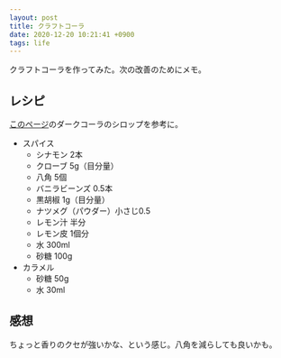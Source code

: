 ```yaml
---
layout: post
title: クラフトコーラ
date: 2020-12-20 10:21:41 +0900
tags: life
---
```


クラフトコーラを作ってみた。次の改善のためにメモ。

## レシピ

[このページ](https://www.hotpepper.jp/mesitsu/entry/oishiisekai/2020-00322)のダークコーラのシロップを参考に。

- スパイス
  - シナモン 2本
  - クローブ 5g（目分量）
  - 八角 5個
  - バニラビーンズ 0.5本
  - 黒胡椒 1g（目分量）
  - ナツメグ（パウダー）小さじ0.5
  - レモン汁 半分
  - レモン皮 1個分
  - 水 300ml
  - 砂糖 100g
- カラメル
  - 砂糖 50g
  - 水 30ml

## 感想
ちょっと香りのクセが強いかな、という感じ。八角を減らしても良いかも。
